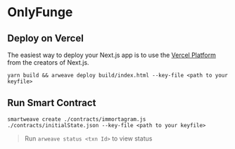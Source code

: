 # OnlyFunge

## Deploy on Vercel

The easiest way to deploy your Next.js app is to use the [Vercel Platform](https://vercel.com/new?utm_medium=default-template&filter=next.js&utm_source=create-next-app&utm_campaign=create-next-app-readme) from the creators of Next.js.

`yarn build && arweave deploy build/index.html --key-file <path to your keyfile>`

## Run Smart Contract

`smartweave create ./contracts/immortagram.js ./contracts/initialState.json --key-file <path to your keyfile>`

> Run `arweave status <txn Id>` to view status
